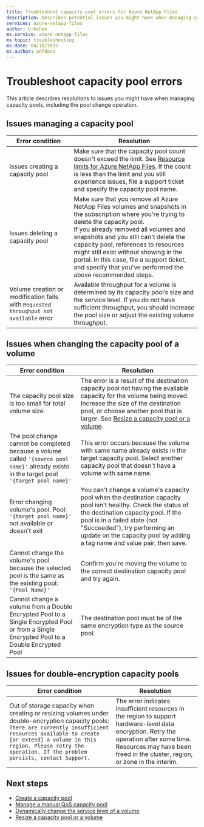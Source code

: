 ```yaml
---
title: Troubleshoot capacity pool errors for Azure NetApp Files
description: Describes potential issues you might have when managing capacity pools and provides solutions for the issues.
services: azure-netapp-files
author: b-hchen
ms.service: azure-netapp-files
ms.topic: troubleshooting
ms.date: 04/18/2025
ms.author: anfdocs
---
```

# Troubleshoot capacity pool errors

This article describes resolutions to issues you might have when managing capacity pools, including the pool change operation. 

## Issues managing a capacity pool 

|     Error condition    |     Resolution    |
|-|-|
| Issues creating a capacity pool |  Make sure that the capacity pool count doesn't exceed the limit. See [Resource limits for Azure NetApp Files](azure-netapp-files-resource-limits.md). If the count is less than the limit and you still experience issues, file a support ticket and specify the capacity pool name. |
| Issues deleting a capacity pool  |  Make sure that you remove all Azure NetApp Files volumes and snapshots in the subscription where you're trying to delete the capacity pool. <br> If you already removed all volumes and snapshots and you still can't delete the capacity pool, references to resources might still exist without showing in the portal. In this case, file a support ticket, and specify that you've performed the above recommended steps. |
| Volume creation or modification fails with `Requested throughput not available` error | Available throughput for a volume is determined by its capacity pool’s size and the service level. If you do not have sufficient throughput, you should increase the pool size or adjust the existing volume throughput. | 

## Issues when changing the capacity pool of a volume 

|     Error condition    |     Resolution    |
|-|-|
| The capacity pool size is too small for total volume size. |  The error is a result of the destination capacity pool not having the available capacity for the volume being moved. <br> Increase the size of the destination pool, or choose another pool that is larger. See [Resize a capacity pool or a volume](azure-netapp-files-resize-capacity-pools-or-volumes.md). |
|  The pool change cannot be completed because a volume called `'{source pool name}'` already exists in the target pool `'{target pool name}'` | This error occurs because the volume with same name already exists in the target capacity pool. Select another capacity pool that doesn't have a volume with same name. | 
| Error changing volume's pool. Pool: `'{target pool name}'` not available or doesn't exit | You can't change a volume's capacity pool when the destination capacity pool isn't healthy. Check the status of the destination capacity pool. If the pool is in a failed state (not "Succeeded"), try performing an update on the capacity pool by adding a tag name and value pair, then save. |
| Cannot change the volume's pool because the selected pool is the same as the existing pool: `'{Pool Name}'` | Confirm you're moving the volume to the correct destination capacity pool and try again. |
| Cannot change a volume from a Double Encrypted Pool to a Single Encrypted Pool or from a Single Encrypted Pool to a Double Encrypted Pool | The destination pool must be of the same encryption type as the source pool. |

## Issues for double-encryption capacity pools  

|     Error condition    |     Resolution    |
|-|-|
| Out of storage capacity when creating or resizing volumes under double-encryption capacity pools: `There are currently insufficient resources available to create [or extend] a volume in this region. Please retry the operation. If the problem persists, contact Support.` |  The error indicates insufficient resources in the region to support hardware-level data encryption. Retry the operation after some time. Resources may have been freed in the cluster, region, or zone in the interim. |

## Next steps  

* [Create a capacity pool](azure-netapp-files-set-up-capacity-pool.md)
* [Manage a manual QoS capacity pool](manage-manual-qos-capacity-pool.md)
* [Dynamically change the service level of a volume](dynamic-change-volume-service-level.md)
* [Resize a capacity pool or a volume](azure-netapp-files-resize-capacity-pools-or-volumes.md)
